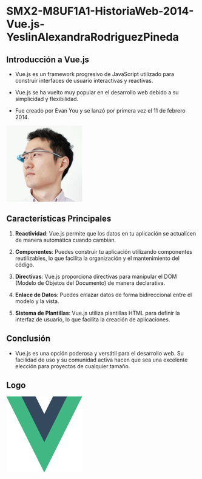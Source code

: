 # SMX2-M8UF1A1-HistoriaWeb-2014-Vue.js-YeslinAlexandraRodriguezPineda

## Introducción a Vue.js

- Vue.js es un framework progresivo de JavaScript utilizado para construir interfaces de usuario interactivas y reactivas.

- Vue.js se ha vuelto muy popular en el desarrollo web debido a su simplicidad y flexibilidad.

- Fue creado por Evan You y se lanzó por primera vez el 11 de febrero 2014.

<img src="https://github.com/alexandra0720/SMX2M8UF1A1HistoriaWeb2014Vue.jsAlexandraRodriguez/blob/main/imagen.png" alt="Logo" width="200" height="200" />

## Características Principales

1. **Reactividad**: Vue.js permite que los datos en tu aplicación se actualicen de manera automática cuando cambian.

2. **Componentes**: Puedes construir tu aplicación utilizando componentes reutilizables, lo que facilita la organización y el mantenimiento del código.

3. **Directivas**: Vue.js proporciona directivas para manipular el DOM  (Modelo de Objetos del Documento) de manera declarativa.

4. **Enlace de Datos**: Puedes enlazar datos de forma bidireccional entre el modelo y la vista.

5. **Sistema de Plantillas**: Vue.js utiliza plantillas HTML para definir la interfaz de usuario, lo que facilita la creación de aplicaciones.

## Conclusión

- Vue.js es una opción poderosa y versátil para el desarrollo web.
Su facilidad de uso y su comunidad activa hacen que sea una excelente elección para proyectos de cualquier tamaño.

## Logo

<img src="https://github.com/alexandra0720/SMX2M8UF1A1HistoriaWeb2014Vue.jsAlexandraRodriguez/blob/main/logo.png" alt="Logo" width="200" height="200" />